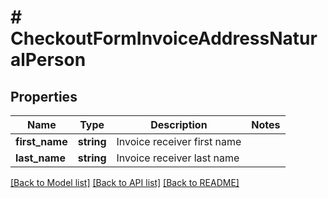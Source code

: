 # # CheckoutFormInvoiceAddressNaturalPerson

## Properties

Name | Type | Description | Notes
------------ | ------------- | ------------- | -------------
**first_name** | **string** | Invoice receiver first name |
**last_name** | **string** | Invoice receiver last name |

[[Back to Model list]](../../README.md#models) [[Back to API list]](../../README.md#endpoints) [[Back to README]](../../README.md)
